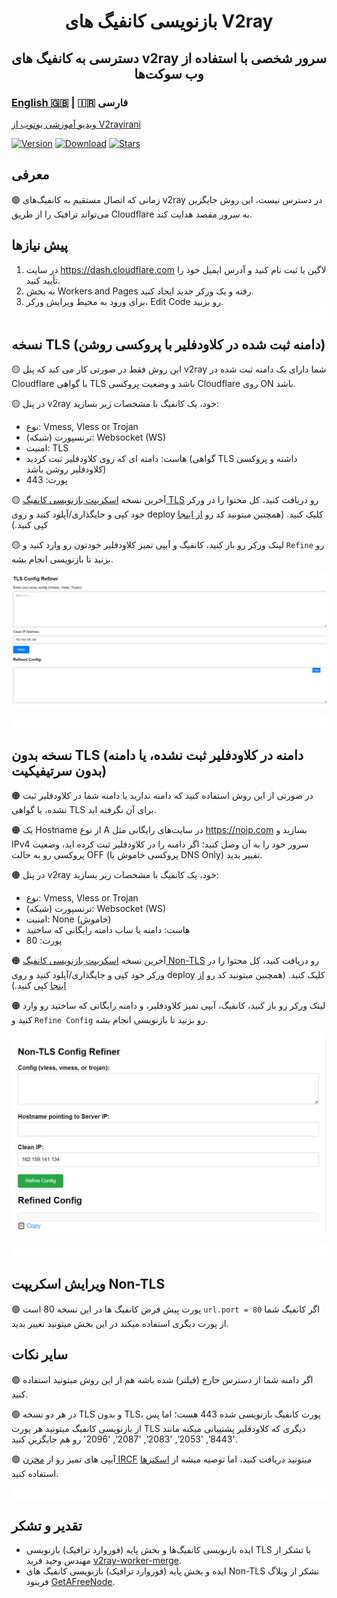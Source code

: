 <h1 align="center">
  بازنویسی کانفیگ های V2ray
</h1>

<h2 align="center">
دسترسی به کانفیگ های v2ray سرور شخصی با استفاده از وب سوکت‌ها
  <h3>
    <a href="README.md">English 🇬🇧</a> | 🇮🇷 فارسی
  </h3> 
</h2>

[ویدیو آموزشی یوتوب از V2rayirani](https://www.youtube.com/watch?v=3Z6h6clnqC4)

[![Version](https://img.shields.io/github/v/release/surfboardv2ray/v2ray-refiner?label=Version&color=blue)](https://github.com/surfboardv2ray/v2ray-refiner/releases/latest)
[![Download](https://img.shields.io/github/downloads/surfboardv2ray/v2ray-refiner/total?label=Downloads)](https://github.com/surfboardv2ray/v2ray-refiner/releases/latest)
[![Stars](https://img.shields.io/github/stars/surfboardv2ray/v2ray-refiner?style=flat&label=Stars&color=tomato
)](https://github.com/surfboardv2ray/v2ray-refiner)

## معرفی
🟢 زمانی که اتصال مستقیم به کانفیگ‌های v2ray در دسترس نیست، این روش جایگزین می‌تواند ترافیک را از طریق Cloudflare به سرور مقصد هدایت کند.

## پیش نیازها
1.  در سایت https://dash.cloudflare.com لاگین یا ثبت نام کنید و آدرس ایمیل خود را تأیید کنید.
2. به بخش Workers and Pages رفته و یک ورکر جدید ایجاد کنید.
3. برای ورود به محیط ویرایش ورکر، Edit Code رو بزنید.
![0](./assets/redline.gif)
## نسخه TLS (دامنه ثبت شده در کلاودفلیر با پروکسی روشن)

🟡 این روش فقط در صورتی کار می کند که پنل v2ray شما دارای یک دامنه ثبت شده در Cloudflare با گواهی TLS باشد و وضعیت پروکسی Cloudflare روی ON باشد.

🟡 در پنل v2ray خود، یک کانفیگ با مشخصات زیر بسازید:
* نوع: Vmess, Vless or Trojan
* ترنسپورت (شبکه): Websocket (WS)
* امنیت: TLS
* هاست: دامنه ای که روی کلاودفلیر ثبت کردید (گواهی TLS داشته و پروکسی کلاودفلیر روشن باشد)
* پورت: 443

🟡 آخرین نسخه [اسکریپت بازنویسی کانفیگ TLS](https://github.com/Surfboardv2ray/v2ray-refiner/releases/latest/download/_worker.js) رو دریافت کنید، کل محتوا را در ورکر خود کپی و جایگذاری/آپلود کنید و روی deploy کلیک کنید. (همچنین میتونید کد رو [از اینجا](./tls_worker.js) کپی کنید.)

🟡 لینک ورکر رو باز کنید، کانفیگ و آیپی تمیز کلاودفلیر خودتون رو وارد کنید و `Refine` رو بزنید تا بازنویسی انجام بشه.
<p align="center">
  <img src="assets/tls.jpg" alt="html.jpg" width="600"/>
</p>

![0](./assets/redline.gif)

## نسخه بدون TLS (دامنه در کلاودفلیر ثبت نشده، یا دامنه بدون سرتیفیکیت)

🟠 در صورتی از این روش استفاده کنید که دامنه ندارید یا دامنه شما در کلاودفلیر ثبت نشده، یا گواهی TLS برای آن نگرفته اید.

🟠 یک Hostname از نوع A در سایت‌های رایگانی مثل https://noip.com بسازید و IPv4 سرور خود را به آن وصل کنید؛ اگر دامنه را در کلاودفلیر ثبت کرده اید، وضعیت پروکسی رو به حالت OFF (پروکسی خاموش یا DNS Only) تفییر بدید.


🟠 در پنل v2ray خود، یک کانفیگ با مشخصات زیر بسازید:
* نوع: Vmess, Vless or Trojan
* ترنسپورت (شبکه): Websocket (WS)
* امنیت: None (خاموش)
* هاست: دامنه یا ساب دامنه رایگانی که ساختید
* پورت: 80

🟠 آخرین نسخه [اسکریپت بازنویسی کانفیگ Non-TLS](https://github.com/Surfboardv2ray/v2ray-refiner/releases/latest/download/worker.js) رو دریافت کنید، کل محتوا را در ورکر خود کپی و جایگذاری/آپلود کنید و روی deploy کلیک کنید. (همچنین میتونید کد رو [از اینجا](./nontls_worker.js) کپی کنید.)

🟠 لینک ورکر رو باز کنید، کانفیگ، آیپی تمیز کلاودفلیر، و دامنه رایگانی که ساختید رو وارد کنید و `Refine Config` رو بزنید تا بازنویسی انجام بشه.
<p align="center">
  <img src="assets/non-tls.jpg" alt="html.jpg" width="600"/>
</p>

![0](./assets/redline.gif)
## ویرایش اسکریپت Non-TLS
🟢 پورت پیش فرض کانفیگ ها در این نسخه 80 است `url.port = 80` اگر کانفیگ شما از پورت دیگری استفاده میکند در این بخش میتونید تغییر بدید.

## سایر نکات
🟢 اگر دامنه شما از دسترس خارج (فیلتر) شده باشه هم از این روش میتونید استفاده کنید.

🟢 در هر دو نسخه TLS و بدون TLS، پورت کانفیگ بازنویسی شده 443 هست؛ اما پس از بازنویسی کانفیگ میتونید هر پورت TLS دیگری که کلاودفلیر پشتیبانی میکنه مانند '8443', '2053', '2083', '2087', '2096' رو هم جایگزین کنید.

🟢 آیپی های تمیز رو از [مخزن IRCF](https://github.com/ircfspace/cf2dns/blob/master/list/ipv4.json) میتونید دریافت کنید، اما توصیه میشه از [اسکنرها](https://ircf.space/scanner.html) استفاده کنید.

![0](./assets/redline.gif)

## تقدیر و تشکر
* ایده بازنویسی کانفیگ‌ها و بخش پایه (فوروارد ترافیک) بازنویسی TLS با تشکر از مهندس وحید فرید [v2ray-worker-merge](https://github.com/vfarid/v2ray-worker-merge/tree/main).
* ایده و بخش پایه (فوروارد ترافیک) بازنویسی کانفیگ های Non-TLS تشکر از وبلاگ فرینود [GetAFreeNode](https://getafreenode.com/blog/index.php/tutorial/31.html).
